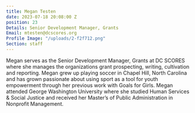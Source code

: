 ```yaml
---
title: Megan Testen
date: 2023-07-18 20:08:00 Z
position: 23
Details: Senior Development Manager, Grants
Email: mtesten@dcscores.org
Profile Image: "/uploads/2-f2f712.png"
Section: staff
---
```


Megan serves as the Senior Development Manager, Grants at DC SCORES where she manages the organizations grant prospecting, writing, cultivation and reporting. Megan grew up playing soccer in Chapel Hill, North Carolina and has grown passionate about using sport as a tool for youth empowerment through her previous work with Goals for Girls. Megan attended George Washington University where she studied Human Services & Social Justice and received her Master’s of Public Administration in Nonprofit Management.